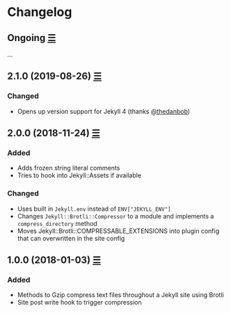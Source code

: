 # Changelog

## Ongoing [☰](https://github.com/philnash/jekyll-brotli/compare/v2.0.0...master)

...

## 2.1.0 (2019-08-26) [☰](https://github.com/philnash/jekyll-brotli/compare/v2.0.0...v2.1.0)

### Changed

- Opens up version support for Jekyll 4 (thanks [@thedanbob](https://github.com/thedanbob))

## 2.0.0 (2018-11-24) [☰](https://github.com/philnash/jekyll-brotli/compare/v1.0.0...v2.0.0)

### Added

- Adds frozen string literal comments
- Tries to hook into Jekyll::Assets if available

### Changed

- Uses built in `Jekyll.env` instead of `ENV["JEKYLL_ENV"]`
- Changes `Jekyll::Brotli::Compressor` to a module and implements a `compress_directory` method
- Moves Jekyll::Brotli::COMPRESSABLE_EXTENSIONS into plugin config that can overwritten in the site config

## 1.0.0 (2018-01-03) [☰](https://github.com/philnash/jekyll-brotli/commits/v1.0.0)

### Added

- Methods to Gzip compress text files throughout a Jekyll site using Brotli
- Site post write hook to trigger compression
